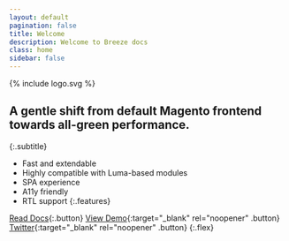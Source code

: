 ```yaml
---
layout: default
pagination: false
title: Welcome
description: Welcome to Breeze docs
class: home
sidebar: false
---
```


{% include logo.svg %}

## A gentle shift from default Magento frontend towards all-green performance.
{:.subtitle}

 -  Fast and extendable
 -  Highly compatible with Luma-based modules
 -  SPA experience
 -  A11y friendly
 -  RTL support
{:.features}

[Read Docs](/about){:.button}
[View Demo](https://breeze.swissupdemo.com/breeze_blank/){:target="_blank" rel="noopener" .button}
[Twitter](https://twitter.com/breezefront){:target="_blank" rel="noopener" .button}
{:.flex}
